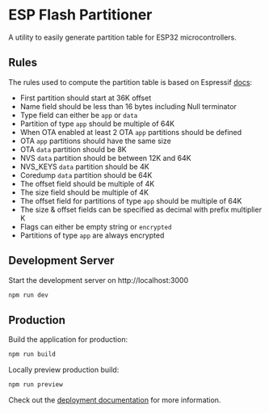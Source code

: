 # ESP Flash Partitioner

A utility to easily generate partition table for ESP32 microcontrollers.

## Rules

The rules used to compute the partition table is based on Espressif [docs](https://docs.espressif.com/projects/esp-idf/en/latest/esp32/api-guides/partition-tables.html):

- First partition should start at 36K offset
- Name field should be less than 16 bytes including Null terminator
- Type field can either be `app` or `data`
- Partition of type `app` should be multiple of 64K
- When OTA enabled at least 2 OTA `app` partitions should be defined
- OTA `app` partitions should have the same size
- OTA `data` partition should be 8K
- NVS `data` partition should be between 12K and 64K
- NVS_KEYS `data` partition should be 4K
- Coredump `data` partition should be 64K
- The offset field should be multiple of 4K
- The size field should be multiple of 4K
- The offset field for partitions of type `app` should be multiple of 64K
- The size & offset fields can be specified as decimal with prefix multiplier K
- Flags can either be empty string or `encrypted`
- Partitions of type `app` are always encrypted

## Development Server

Start the development server on http://localhost:3000

```bash
npm run dev
```

## Production

Build the application for production:

```bash
npm run build
```

Locally preview production build:

```bash
npm run preview
```

Check out the [deployment documentation](https://nuxt.com/docs/getting-started/deployment) for more information.
